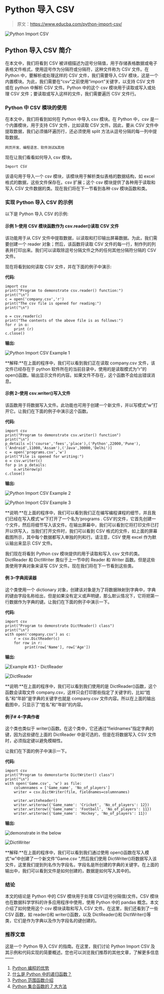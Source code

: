 # Python 导入 CSV

> 原文：<https://www.educba.com/python-import-csv/>

![Python Import CSV](img/c5684eb718b2d819be470d8b837bef23.png "Python Import CSV")



## Python 导入 CSV 简介

在本文中，我们将看到 CSV 被详细描述为逗号分隔值，用于存储表格数据或电子表格文件格式，使用逗号作为分隔符或分隔符，这种文件称为 CSV 文件。在 Python 中，要解析或处理这样的 CSV 文件，我们需要导入 CSV 模块，这是一个内置模块。为此，我们需要在“csv”之前使用“import”关键字，以支持 CSV 文件或在 python 中解析 CSV 文件。Python 中的这个 csv 模块用于读取或写入或处理 CSV 文件；要读取或写入这样的文件，我们需要遍历 CSV 文件行。

### Python 中 CSV 模块的使用

在本文中，我们将看到如何在 Python 中导入 csv 模块。在 Python 中，csv 是一个内置模块，用于支持 CSV 文件，比如读取 CSV 文件。因此，要从 CSV 文件中提取数据，我们必须循环遍历行，还必须使用 split 方法从逗号分隔的每一列中提取数据。

<small>网页开发、编程语言、软件测试&其他</small>

现在让我们看看如何导入 csv 模块。

```
Import CSV
```

该语句用于导入一个 csv 模块，该模块用于解析类似表格的数据结构，如 excel 格式的数据，这些文件保存在。csv 扩展；这个 csv 模块提供了各种用于读取和写入 CSV 文件数据的类。现在我们将在下一节看到各种 csv 模块函数和类。

### 实现 Python 导入 CSV 的示例

以下是 Python 导入 CSV 的示例:

#### 示例 1–使用 CSV 模块函数作为 csv.reader()读取 CSV 文件

该功能用于从 CSV 文件中提取数据，以读取和打印输出屏幕数据。为此，我们需要创建一个 reader 对象；然后，该函数将读取 CSV 文件的每一行，制作列的列表并打印出来。我们可以读取除逗号分隔文件之外的任何其他分隔符分隔的 CSV 文件。

现在将看到如何读取 CSV 文件，并在下面的例子中演示:

**代码:**

```
import csv
print("Program to demonstrate csv.reader() function:")
print("\n")
c = open('company.csv','r')
print("The csv file is opened for reading:")
print("\n")

o = csv.reader(c)
print("The contents of the above file is as follows:")
for r in o:
    print (r)
c.close()
```

**输出:**

![Python Import CSV Example 1](img/3461bcaf5ac58c326f1441fe539635a6.png)



**解释:**在上面的程序中，我们可以看到我们正在读取 company.csv 文件，该文件已经存在于 python 软件所在的当前目录中，使用的是读取模式为“r”的 open()函数。输出显示文件的内容。如果文件不存在，这个函数不会给出错误消息。

#### 示例 2–使用 csv.writer()写入文件

该函数用于将数据写入文件。此功能也可用于创建一个新文件，并以写模式“w”打开它。让我们在下面的例子中演示这个函数。

**代码:**

```
import csv
print("Program to demonstrate csv.writer() function")
print("\n")
p_details =[('course','fees','place'),('Python',22000,'Pune'),('Android',11000,'Assam'),('Java',30000,'Delhi')]
c = open('programs.csv','w')
print("File is opened for writing:")
o = csv.writer(c)
for p in p_details:
    o.writerow(p)
c.close()
```

**输出:**

![Python Import CSV Example 2](img/419ccc250feb0a3e40cda451b36caffa.png)



![Python Import CSV Example 3](img/c412ab3d85f2fdc06ee8a94c5de155e2.png "Python Import CSV Example 3")



**说明:**在上面的程序中，我们可以看到我们正在编写编程课程的细节，并且我们已经在写入模式‘w’下打开了一个名为‘programs . CSV’的文件，它首先创建一个文件，然后将细节写入该文件。在输出屏幕中，我们可以看到它将打印文件已打开以供写入，当我们打开文件时，我们可以看到 CSV 格式的文件，如上面的屏幕截图所示，其中每个数据都写入单独的列和行。请注意，CSV 使用 excel 作为默认输出来显示 CSV 文件。

我们现在将看到 Python csv 模块提供的用于读取和写入 csv 文件的类。DictReader 和 DictWriter 类似于上一节中的 Reader 和 Writer 函数。但是这些类使用字典对象来读写 CSV 文件。现在我们将在下一节看到这些类。

#### 例 3–字典阅读器

这个类使用一个 dictionary 对象，创建该对象是为了将数据映射到字典中，字典的键由字段名称给出，但是如果没有定义或声明键，那么默认情况下，它将把第一行数据作为字典的键。让我们在下面的例子中演示一下。

**代码:**

```
import csv
print("Program to demonstrate DictReader() class")
print("\n")
with open('company.csv') as c:
    r = csv.DictReader(c)
    for row in r:
         print(row['Name'], row['Age'])
```

**输出:**

![Example #3.1 - DictReader](img/78bc89710a7bf53c6622e570e6b9b92d.png)



![DictReader](img/cb02afa67eac9c1156e810073036bd64.png "DictReader")



**说明:**在上面的程序中，我们可以看到我们使用的是 DictReader()函数，这个函数会读取文件 company.csv，这样只会打印那些指定了关键字的，比如“姓名”和“年龄”是字典的关键字也就是 company.csv 文件内容。所以在上面的输出截图中，只显示了“姓名”和“年龄”的内容。

#### 例子# 4–字典作者

这个类也类似于 writer()函数。在这个类中，它还通过“fieldnames”指定字典的键，因为这些键在上面的 DictReader 中是可选的，但是在将数据写入 CSV 文件时，必须指定键以避免模糊性。

让我们在下面的例子中演示一下。

**代码:**

```
import csv
print("Program to demonstarte DictWriter() class")
print("\n")
with open('Game.csv', 'w') as file:
    columnnames = ['Game_name', 'No_of_players']
    writer = csv.DictWriter(file, fieldnames=columnnames)

    writer.writeheader()
    writer.writerow({'Game_name': 'Cricket', 'No_of_players': 12})
    writer.writerow({'Game_name': 'Football', 'No_of_players': 11})
    writer.writerow({'Game_name': 'Hockey', 'No_of_players': 11})
```

**输出:**

![demonstrate in the below](img/3ef4ed1405ec6d033ec6b223bf8b781a.png)



![DictWriter](img/3dfe087f750f7fd33027a314e75dae40.png "DictWriter")



**解释:**在上面的程序中，我们可以看到我们通过使用 open()函数在写入模式“w”中创建了一个新文件“Game.csv ”,然后我们使用 DictWriter()将数据写入该文件，这里我们提到列名作为字段名，字段名是所创建的字典的关键字。在上面的输出中，我们可以看到文件是如何创建的，数据是如何写入其中的。

### 结论

本文的结论是 Python 中的 CSV 模块用于处理 CSV(逗号分隔值)文件。CSV 模块也在数据科学学科的许多应用程序中使用，使用 Python 中的 pandas 概念。本文介绍了如何使用这个 csv 模块读取和写入 CSV 文件。在这里，我们还看到了一些 CSV 函数，如 reader()和 writer()函数，以及 DictReader()和 DictWriter()等类，它们是作为字典以及作为字段名的键创建的。

### 推荐文章

这是一个 Python 导入 CSV 的指南。在这里，我们讨论 Python Import CSV 及其示例和代码实现的简要概述。您也可以浏览我们推荐的其他文章，了解更多信息——

1.  [Python 编程的优势](https://www.educba.com/advantages-of-python/)
2.  [什么是 Python 中的递归函数？](https://www.educba.com/recursive-function-in-python/)
3.  [Python 范围函数介绍](https://www.educba.com/python-range-function/)
4.  [Python 集合函数的 7 大方法](https://www.educba.com/python-set-function/)